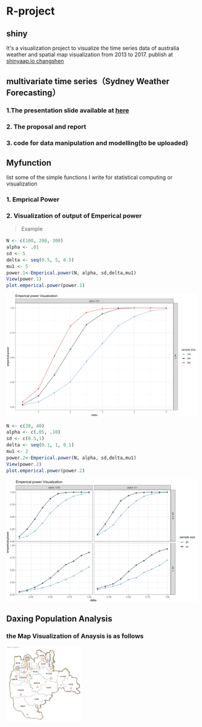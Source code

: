 # R-project

## shiny

It's a visualization project to visualize the time series data of australia weather and spatial map visualization from 2013 to 2017.
publish at [shinyaap.io changshen](https://changshen.shinyapps.io/shiny/)

## multivariate time series（Sydney Weather Forecasting） 
### 1.The presentation slide available at [here](https://slides.com/changshen/multivariate#/)
### 2. The proposal and report
### 3. code for data manipulation and modelling(to be uploaded)

## Myfunction
list some of the simple functions I write for statistical computing or visualization
### 1. Emprical Power
### 2. Visualization of output of Emperical power

>Example
```r
N <- c(100, 200, 300)
alpha <- .01
sd <- 5
delta <- seq(0.5, 5, 0.5)
mu1 <- 5
power.1<-Emperical.power(N, alpha, sd,delta,mu1)
View(power.1)
plot.emperical.power(power.1)
```

<img src="https://github.com/diana12333/R-project/blob/master/Myfunction/image/EmpricalPower1.png" width="600">

```r
N <- c(20, 40)
alpha <- c(.05, .10)
sd <- c(0.5,1)
delta <- seq(0.1, 1, 0.1)
mu1 <- 2
power.2<-Emperical.power(N, alpha, sd,delta,mu1)
View(power.2)
plot.emperical.power(power.2)
```

<img src="https://github.com/diana12333/R-project/blob/master/Myfunction/image/EmpricalPower2.png" width="650">

## Daxing Population Analysis
### the Map Visualization of Anaysis is as follows

<img src="https://github.com/diana12333/R-project/blob/master/DaxingPopulationAnalysis/map_new.gif" width="200">
